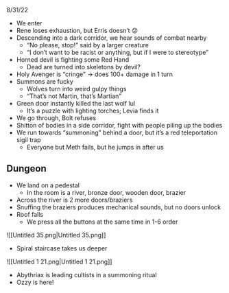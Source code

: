 8/31/22

- We enter
- Rene loses exhaustion, but Erris doesn’t 😟
- Descending into a dark corridor, we hear sounds of combat nearby
    - “No please, stop!” said by a larger creature
    - “I don’t want to be racist or anything, but if I were to stereotype”
- Horned devil is fighting some Red Hand
    - Dead are turned into skeletons by devil?
- Holy Avenger is “cringe” → does 100+ damage in 1 turn
- Summons are fucky
    - Wolves turn into weird gulpy things
    - “That’s not Martin, that’s Martian”
- Green door instantly killed the last wolf lul
    - It’s a puzzle with lighting torches; Levia finds it
- We go through, Bolt refuses
- Shitton of bodies in a side corridor, fight with people piling up the bodies
- We run towards “summoning” behind a door, but it’s a red teleportation sigil trap
    - Everyone but Meth fails, but he jumps in after us

## Dungeon

- We land on a pedestal
    - In the room is a river, bronze door, wooden door, brazier
- Across the river is 2 more doors/braziers
- Snuffing the braziers produces mechanical sounds, but no doors unlock
- Roof falls
    - We press all the buttons at the same time in 1-6 order

![[Untitled 35.png|Untitled 35.png]]

- Spiral staircase takes us deeper

![[Untitled 1 21.png|Untitled 1 21.png]]

- Abythriax is leading cultists in a summoning ritual
- Ozzy is here!